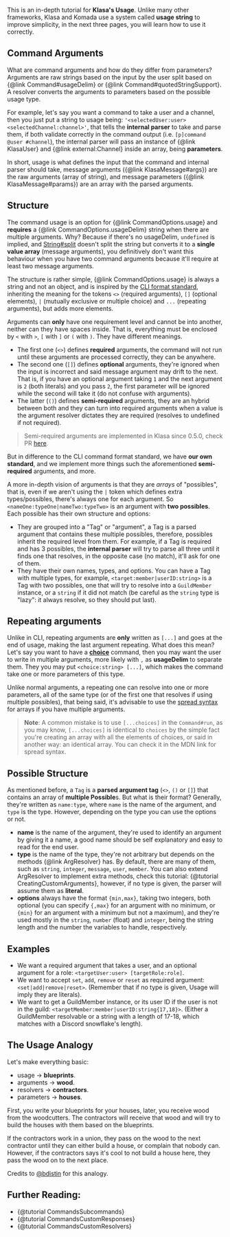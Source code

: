 This is an in-depth tutorial for **Klasa's Usage**. Unlike many other frameworks, Klasa and Komada use a system called **usage string** to improve simplicity, in the next three pages, you will learn how to use it correctly.

## Command Arguments

What are command arguments and how do they differ from parameters? Arguments are raw strings based on the input by the user split based on {@link Command#usageDelim} or {@link Command#quotedStringSupport}. A resolver converts the arguments to parameters based on the possible usage type.

For example, let's say you want a command to take a user and a channel, then you just put a string to usage being: `'<selectedUser:user> <selectedChannel:channel>'`, that tells the **internal parser** to take and parse them, if both validate correctly in the command output (i.e. `[p]command @user #channel`), the internal parser will pass an instance of {@link KlasaUser} and {@link external:Channel} inside an array, being **parameters**.

In short, usage is what defines the input that the command and internal parser should take, message arguments ({@link KlasaMessage#args}) are the raw arguments (array of string), and message parameters ({@link KlasaMessage#params}) are an array with the parsed arguments.

## Structure

The command usage is an option for {@link CommandOptions.usage} and **requires** a {@link CommandOptions.usageDelim} string when there are multiple arguments. Why? Because if there's no usageDelim, `undefined` is implied, and [String#split](https://developer.mozilla.org/en-US/docs/Web/JavaScript/Reference/Global_Objects/String/split) doesn't split the string but converts it to a **single value array** (message arguments), you definitively don't want this behaviour when you have two command arguments because it'll require at least two message arguments.

The structure is rather simple, {@link CommandOptions.usage} is always a string and not an object, and is inspired by the [CLI format standard](http://docopt.org/), inheriting the meaning for the tokens `<>` (required arguments), `[]` (optional elements), `|` (mutually exclusive or multiple choice) and `...` (repeating arguments), but adds more elements.

Arguments can **only** have one requirement level and cannot be into another, neither can they have spaces inside. That is, everything must be enclosed by `<` with `>`, `[` with `]` or `(` with `)`. They have different meanings.

- The first one (`<>`) defines **required** arguments, the command will not run until these arguments are processed correctly, they can be anywhere.
- The second one (`[]`) defines **optional** arguments, they're ignored when the input is incorrect and said message argument may drift to the next. That is, if you have an optional argument taking `1` and the next argument is `2` (both literals) and you pass `2`, the first parameter will be ignored while the second will take it (do not confuse with arguments).
- The latter (`()`) defines **semi-required** arguments, they are an hybrid between both and they can turn into required arguments when a value is the argument resolver dictates they are required (resolves to undefined if not required).

> Semi-required arguments are implemented in Klasa since 0.5.0, check PR [here](https://github.com/dirigeants/klasa/pull/162).

But in difference to the CLI command format standard, we have **our own standard**, and we implement more things such the aforementioned **semi-required** arguments, and more.

A more in-depth vision of arguments is that they are _arrays_ of "possibles", that is, even if we aren't using the `|` token which defines extra types/possibles, there's always one for each argument. So `<nameOne:typeOne|nameTwo:typeTwo>` is an argument with **two possibles**. Each possible has their own structure and options:

- They are grouped into a "Tag" or "argument", a Tag is a parsed argument that contains these multiple possibles, therefore, possibles inherit the required level from them. For example, if a Tag is required and has 3 possibles, the **internal parser** will try to parse all three until it finds one that resolves, in the opposite case (no match), it'll ask for one of them.
- They have their own names, types, and options. You can have a Tag with multiple types, for example, `<target:member|userID:string>` is a Tag with two possibles, one that will try to resolve into a `GuildMember` instance, or a `string` if it did not match (be careful as the `string` type is "lazy": it always resolve, so they should put last).

## Repeating arguments

Unlike in CLI, repeating arguments are **only** written as `[...]` and goes at the end of usage, making the last argument repeating. What does this mean? Let's say you want to have a [**choice**](https://github.com/dirigeants/klasa-pieces/blob/master/commands/Fun/choice.js) command, then you may want the user to write in multiple arguments, more likely with `,` as **usageDelim** to separate them. They you may put `<choice:string> [...]`, which makes the command take one or more parameters of this type.

Unlike normal arguments, a repeating one can resolve into one or more parameters, all of the same type (or of the first one that resolves if using multiple possibles), that being said, it's advisable to use the [spread syntax](https://developer.mozilla.org/en-US/docs/Web/JavaScript/Reference/Operators/Spread_operator) for arrays if you have multiple arguments.

> **Note**: A common mistake is to use `[...choices]` in the `Command#run`, as you may know, `[...choices]` is identical to `choices` by the simple fact you're creating an array with all the elements of choices, or said in another way: an identical array. You can check it in the MDN link for spread syntax.

## Possible Structure

As mentioned before, a `Tag` is a **parsed argument tag** (`<>`, `()` or `[]`) that contains an array of **multiple Possible**s. But what is their format? Generally, they're written as `name:type`, where `name` is the name of the argument, and `type` is the type. However, depending on the type you can use the options or not.

- **name** is the name of the argument, they're used to identify an argument by giving it a name, a good name should be self explanatory and easy to read for the end user.
- **type** is the name of the type, they're not arbitrary but depends on the methods {@link ArgResolver} has. By default, there are many of them, such as `string`, `integer`, `message`, `user`, `member`. You can also extend ArgResolver to implement extra methods, check this tutorial: {@tutorial CreatingCustomArguments}, however, if no type is given, the parser will assume them as **literal**.
- **options** always have the format `{min,max}`, taking two integers, both optional (you can specify `{,max}` for an argument with no minimum, or `{min}` for an argument with a minimum but not a maximum), and they're used mostly in the `string`, `number` (float) and `integer`, being the string length and the number the variables to handle, respectively.

## Examples

- We want a required argument that takes a user, and an optional argument for a role: `<targetUser:user> [targetRole:role]`.
- We want to accept `set`, `add`, `remove` or `reset` as required argument: `<set|add|remove|reset>`. (Remember that if no type is given, Usage will imply they are literals).
- We want to get a GuildMember instance, or its user ID if the user is not in the guild: `<targetMember:member|userID:string{17,18}>`. (Either a GuildMember resolvable or a string with a length of 17-18, which matches with a Discord snowflake's length).

## The Usage Analogy

Let's make everything basic:

- usage -> **blueprints**.
- arguments -> **wood**.
- resolvers -> **contractors**.
- parameters -> **houses**.

First, you write your blueprints for your houses, later, you receive wood from the woodcutters. The contractors will receive that wood and will try to build the houses with them based on the blueprints.

If the contractors work in a union, they pass on the wood to the next contractor until they can either build a house, or complain that nobody can. However, if the contractors says it's cool to not build a house here, they pass the wood on to the next place.

Credits to [@bdistin](https://github.com/bdistin) for this analogy.

## Further Reading:

- {@tutorial CommandsSubcommands}
- {@tutorial CommandsCustomResponses}
- {@tutorial CommandsCustomResolvers}
